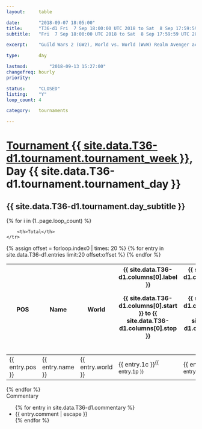 ```yaml
---
layout: 	table

date: 		"2018-09-07 18:05:00"
title: 		"T36-d1 Fri  7 Sep 18:00:00 UTC 2018 to Sat  8 Sep 17:59:59 UTC 2018"
subtitle: 	"Fri  7 Sep 18:00:00 UTC 2018 to Sat  8 Sep 17:59:59 UTC 2018"

excerpt:    "Guild Wars 2 (GW2), World vs. World (WvW) Realm Avenger achivement Tournament. \"Every Kill Counts\""

type:       day

lastmod: 		"2018-09-13 15:27:00"
changefreq: hourly
priority:   

status:     "CLOSED"
listing:    "Y"
loop_count: 4

category: 	tournaments

---
```

<div class="table_header">
    <h1><a href="{{ site.data.T36-d1.tournament.week_url }}">Tournament {{ site.data.T36-d1.tournament.tournament_week }}</a>, Day {{ site.data.T36-d1.tournament.tournament_day }}</h1>
    <h2>{{ site.data.T36-d1.tournament.day_subtitle }}</h2> 
</div>

{% for i in (1..page.loop_count) %}
<br>
<table class="day_table">
  <colgroup>
    <col style="width:18px">
    <col style="width:55px">
    <col style="width:55px">
    <col style="width:12px">
    <col style="width:12px">
    <col style="width:12px">
    <col style="width:12px">
    <col style="width:12px">
    <col style="width:12px">
    <col style="width:12px">
    <col style="width:12px">
    <col style="width:12px">
    <col style="width:12px">
    <col style="width:12px">
    <col style="width:12px">
    <col style="width:12px">
    <col style="width:12px">
    <col style="width:12px">
    <col style="width:12px">
    <col style="width:12px">
    <col style="width:12px">
    <col style="width:12px">
    <col style="width:12px">
    <col style="width:12px">
    <col style="width:12px">
    <col style="width:12px">
    <col style="width:12px">
    <col style="width:18px">
  </colgroup>  
  <thead>
    <tr>
        <th>POS</th>
        <th class="AlignLeft">Name</th>
        <th class="AlignLeft">World</th>

<th><div class="label">{{ site.data.T36-d1.columns[0].label }}<p class="onhover">{{ site.data.T36-d1.columns[0].start }} to {{ site.data.T36-d1.columns[0].stop }}</p></div>​</th>
<th><div class="label">{{ site.data.T36-d1.columns[1].label }}<p class="onhover">{{ site.data.T36-d1.columns[1].start }} to {{ site.data.T36-d1.columns[1].stop }}</p></div>​</th>
<th><div class="label">{{ site.data.T36-d1.columns[2].label }}<p class="onhover">{{ site.data.T36-d1.columns[2].start }} to {{ site.data.T36-d1.columns[2].stop }}</p></div>​</th>
<th><div class="label">{{ site.data.T36-d1.columns[3].label }}<p class="onhover">{{ site.data.T36-d1.columns[3].start }} to {{ site.data.T36-d1.columns[3].stop }}</p></div>​</th>
<th><div class="label">{{ site.data.T36-d1.columns[4].label }}<p class="onhover">{{ site.data.T36-d1.columns[4].start }} to {{ site.data.T36-d1.columns[4].stop }}</p></div>​</th>
<th><div class="label">{{ site.data.T36-d1.columns[5].label }}<p class="onhover">{{ site.data.T36-d1.columns[5].start }} to {{ site.data.T36-d1.columns[5].stop }}</p></div>​</th>
<th><div class="label">{{ site.data.T36-d1.columns[6].label }}<p class="onhover">{{ site.data.T36-d1.columns[6].start }} to {{ site.data.T36-d1.columns[6].stop }}</p></div>​</th>
<th><div class="label">{{ site.data.T36-d1.columns[7].label }}<p class="onhover">{{ site.data.T36-d1.columns[7].start }} to {{ site.data.T36-d1.columns[7].stop }}</p></div>​</th>
<th><div class="label">{{ site.data.T36-d1.columns[8].label }}<p class="onhover">{{ site.data.T36-d1.columns[8].start }} to {{ site.data.T36-d1.columns[8].stop }}</p></div>​</th>
<th><div class="label">{{ site.data.T36-d1.columns[9].label }}<p class="onhover">{{ site.data.T36-d1.columns[9].start }} to {{ site.data.T36-d1.columns[9].stop }}</p></div>​</th>
<th><div class="label">{{ site.data.T36-d1.columns[10].label }}<p class="onhover">{{ site.data.T36-d1.columns[10].start }} to {{ site.data.T36-d1.columns[10].stop }}</p></div>​</th>

<th><div class="label">{{ site.data.T36-d1.columns[11].label }}<p class="onhover">{{ site.data.T36-d1.columns[11].start }} to {{ site.data.T36-d1.columns[11].stop }}</p></div>​</th>
<th><div class="label">{{ site.data.T36-d1.columns[12].label }}<p class="onhover">{{ site.data.T36-d1.columns[12].start }} to {{ site.data.T36-d1.columns[12].stop }}</p></div>​</th>
<th><div class="label">{{ site.data.T36-d1.columns[13].label }}<p class="onhover">{{ site.data.T36-d1.columns[13].start }} to {{ site.data.T36-d1.columns[13].stop }}</p></div>​</th>
<th><div class="label">{{ site.data.T36-d1.columns[14].label }}<p class="onhover">{{ site.data.T36-d1.columns[14].start }} to {{ site.data.T36-d1.columns[14].stop }}</p></div>​</th>
<th><div class="label">{{ site.data.T36-d1.columns[15].label }}<p class="onhover">{{ site.data.T36-d1.columns[15].start }} to {{ site.data.T36-d1.columns[15].stop }}</p></div>​</th>
<th><div class="label">{{ site.data.T36-d1.columns[16].label }}<p class="onhover">{{ site.data.T36-d1.columns[16].start }} to {{ site.data.T36-d1.columns[16].stop }}</p></div>​</th>
<th><div class="label">{{ site.data.T36-d1.columns[17].label }}<p class="onhover">{{ site.data.T36-d1.columns[17].start }} to {{ site.data.T36-d1.columns[17].stop }}</p></div>​</th>
<th><div class="label">{{ site.data.T36-d1.columns[18].label }}<p class="onhover">{{ site.data.T36-d1.columns[18].start }} to {{ site.data.T36-d1.columns[18].stop }}</p></div>​</th>
<th><div class="label">{{ site.data.T36-d1.columns[19].label }}<p class="onhover">{{ site.data.T36-d1.columns[19].start }} to {{ site.data.T36-d1.columns[19].stop }}</p></div>​</th>
<th><div class="label">{{ site.data.T36-d1.columns[20].label }}<p class="onhover">{{ site.data.T36-d1.columns[20].start }} to {{ site.data.T36-d1.columns[20].stop }}</p></div>​</th>

<th><div class="label">{{ site.data.T36-d1.columns[21].label }}<p class="onhover">{{ site.data.T36-d1.columns[21].start }} to {{ site.data.T36-d1.columns[21].stop }}</p></div>​</th>
<th><div class="label">{{ site.data.T36-d1.columns[22].label }}<p class="onhover">{{ site.data.T36-d1.columns[22].start }} to {{ site.data.T36-d1.columns[22].stop }}</p></div>​</th>
<th><div class="label">{{ site.data.T36-d1.columns[23].label }}<p class="onhover">{{ site.data.T36-d1.columns[23].start }} to {{ site.data.T36-d1.columns[23].stop }}</p></div>​</th>

        <th>Total</th>
    </tr>
  </thead>
  {% assign offset = forloop.index0 | times: 20 %}
<tbody>
{% for entry in site.data.T36-d1.entries limit:20 offset:offset %}
  <tr>
    <td class="pl{{ entry.pos }}">{{ entry.pos }}</td>
    <td class="AlignLeft">{{ entry.name }}</td>
    <td class="AlignLeft">{{ entry.world }}</td>
    <td class="pl{{ entry.1p }}">{{ entry.1c }}<sup>{{ entry.1p }}</sup></td>
    <td class="pl{{ entry.2p }}">{{ entry.2c }}<sup>{{ entry.2p }}</sup></td>
    <td class="pl{{ entry.3p }}">{{ entry.3c }}<sup>{{ entry.3p }}</sup></td>
    <td class="pl{{ entry.4p }}">{{ entry.4c }}<sup>{{ entry.4p }}</sup></td>
    <td class="pl{{ entry.5p }}">{{ entry.5c }}<sup>{{ entry.5p }}</sup></td>
    <td class="pl{{ entry.6p }}">{{ entry.6c }}<sup>{{ entry.6p }}</sup></td>
    <td class="pl{{ entry.7p }}">{{ entry.7c }}<sup>{{ entry.7p }}</sup></td>
    <td class="pl{{ entry.8p }}">{{ entry.8c }}<sup>{{ entry.8p }}</sup></td>
    <td class="pl{{ entry.9p }}">{{ entry.9c }}<sup>{{ entry.9p }}</sup></td>
    <td class="pl{{ entry.10p }}">{{ entry.10c }}<sup>{{ entry.10p }}</sup></td>
    <td class="pl{{ entry.11p }}">{{ entry.11c }}<sup>{{ entry.11p }}</sup></td>
    <td class="pl{{ entry.12p }}">{{ entry.12c }}<sup>{{ entry.12p }}</sup></td>
    <td class="pl{{ entry.13p }}">{{ entry.13c }}<sup>{{ entry.13p }}</sup></td>
    <td class="pl{{ entry.14p }}">{{ entry.14c }}<sup>{{ entry.14p }}</sup></td>
    <td class="pl{{ entry.15p }}">{{ entry.15c }}<sup>{{ entry.15p }}</sup></td>
    <td class="pl{{ entry.16p }}">{{ entry.16c }}<sup>{{ entry.16p }}</sup></td>
    <td class="pl{{ entry.17p }}">{{ entry.17c }}<sup>{{ entry.17p }}</sup></td>
    <td class="pl{{ entry.18p }}">{{ entry.18c }}<sup>{{ entry.18p }}</sup></td>
    <td class="pl{{ entry.19p }}">{{ entry.19c }}<sup>{{ entry.19p }}</sup></td>
    <td class="pl{{ entry.20p }}">{{ entry.20c }}<sup>{{ entry.20p }}</sup></td>
    <td class="pl{{ entry.21p }}">{{ entry.21c }}<sup>{{ entry.21p }}</sup></td>
    <td class="pl{{ entry.22p }}">{{ entry.22c }}<sup>{{ entry.22p }}</sup></td>
    <td class="pl{{ entry.23p }}">{{ entry.23c }}<sup>{{ entry.23p }}</sup></td>
    <td class="pl{{ entry.24p }}">{{ entry.24c }}<sup>{{ entry.24p }}</sup></td>
    <td>{{ entry.total }}</td>
  </tr>
{% endfor %}  
</tbody>
</table>
<div class="leaderboard"></div>
{% endfor %}

<div class="commentary">
  <span class="commentary_title">Commentary</span>
  <ul>
    {% for entry in site.data.T36-d1.commentary %}
    <li class="commentary_list">{{ entry.comment | escape }}</li>
    {% endfor %}
  </ul>
</div>



